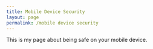 ```yaml
---
title: Mobile Device Security
layout: page
permalink: /mobile device security
---
```

This is my page about being safe on your mobile device.